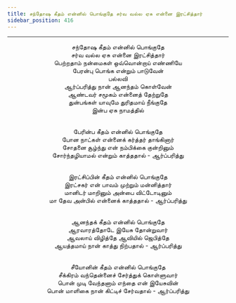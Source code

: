 ```yaml
---
title: சந்தோஷ கீதம் என்னில் பொங்குதே சர்வ வல்ல ஏசு என்னை இரட்சித்தார்
sidebar_position: 416
---
```


---
<center>
சந்தோஷ கீதம் என்னில் பொங்குதே<br/>
சர்வ வல்ல ஏசு என்னை இரட்சித்தார்<br/>
பெற்றதாம் நன்மைகள் ஒவ்வொன்றாய் எண்ணியே<br/>
பேரன்பு பொங்க என்றும் பாடுவேன்<br/>
பல்லவி<br/>
ஆர்ப்பரித்து நான் ஆனந்தம் கொள்வேன்<br/>
ஆண்டவர் சமூகம் என்னைத் தேற்றுதே<br/>
துன்பங்கள் யாவுமே துரிதமாய் நீங்குதே<br/>
இன்ப ஏசு நாமத்தில்<br/><br/>

பேரின்ப கீதம் என்னில் பொங்குதே<br/>
போன நாட்கள் என்னைக் கர்த்தர் தாங்கினார்<br/>
சோதனை சூழ்ந்து என் நம்பிக்கை குன்றினும்<br/>
சோர்ந்தழியாமல் என்றும் காத்ததால்    - ஆர்ப்பரித்து<br/><br/>

இரட்சிப்பின் கீதம் என்னில் பொங்குதே<br/>
இரட்சகர் என் பாவம் முற்றும் மன்னித்தார்<br/>
மானிடர் மாறினும் அன்பை விட்டோடினும்<br/>
மா தேவ அன்பில் என்னைக் காத்ததால்        - ஆர்ப்பரித்து<br/><br/>

ஆனந்தக் கீதம் என்னில் பொங்குதே<br/>
ஆரவாரத்தோடே இயேசு தோன்றுவார்<br/>
ஆவலாய் விழித்தே ஆவியில் ஜெபித்தே<br/>
ஆயத்தமாய் நான் காத்து நிற்பதால்     - ஆர்ப்பரித்து<br/><br/>

சீயோனின் கீதம் என்னில் பொங்குதே<br/>
சீக்கிரம் வந்தென்னைச் சேர்த்துக் கொள்ளுவார்<br/>
பொன் முடி வேந்தனாம் எந்தை என் இயேசுவின்<br/>
பொன் மாளிகை நான் கிட்டிச் சேர்வதால்        - ஆர்ப்பரித்து
</center>